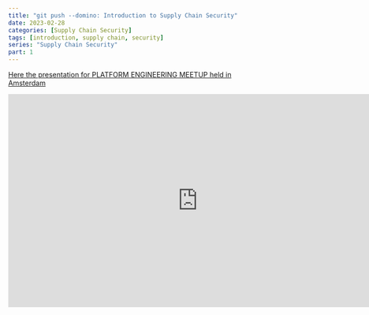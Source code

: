 ```yaml
---
title: "git push --domino: Introduction to Supply Chain Security"
date: 2023-02-28
categories: [Supply Chain Security]
tags: [introduction, supply chain, security]
series: "Supply Chain Security"
part: 1
---
```

[Here the presentation for PLATFORM ENGINEERING MEETUP held in Amsterdam](https://www.linkedin.com/feed/update/urn:li:activity:7156263499608784897/)


<iframe width="768" height="432" src="https://miro.com/app/live-embed/uXjVNo8IaCk=/?moveToViewport=-12907,-4627,9631,6220&embedId=387200263100" frameborder="0" scrolling="no" allow="fullscreen; clipboard-read; clipboard-write" allowfullscreen></iframe>